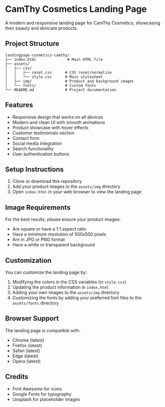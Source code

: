 # CamThy Cosmetics Landing Page

A modern and responsive landing page for CamThy Cosmetics, showcasing their beauty and skincare products.

## Project Structure

```
landingpage-cosmetics-camthy/
├── index.html              # Main HTML file
├── assets/
│   ├── css/
│   │   ├── reset.css      # CSS reset/normalize
│   │   └── style.css      # Main stylesheet
│   ├── img/               # Product and background images
│   └── fonts/             # Custom fonts
└── README.md              # Project documentation
```

## Features

- Responsive design that works on all devices
- Modern and clean UI with smooth animations
- Product showcase with hover effects
- Customer testimonials section
- Contact form
- Social media integration
- Search functionality
- User authentication buttons

## Setup Instructions

1. Clone or download this repository
2. Add your product images to the `assets/img` directory
3. Open `index.html` in your web browser to view the landing page

## Image Requirements

For the best results, please ensure your product images:
- Are square or have a 1:1 aspect ratio
- Have a minimum resolution of 500x500 pixels
- Are in JPG or PNG format
- Have a white or transparent background

## Customization

You can customize the landing page by:
1. Modifying the colors in the CSS variables (in `style.css`)
2. Updating the product information in `index.html`
3. Adding your own images to the `assets/img` directory
4. Customizing the fonts by adding your preferred font files to the `assets/fonts` directory

## Browser Support

The landing page is compatible with:
- Chrome (latest)
- Firefox (latest)
- Safari (latest)
- Edge (latest)
- Opera (latest)

## Credits

- Font Awesome for icons
- Google Fonts for typography
- Unsplash for placeholder images 